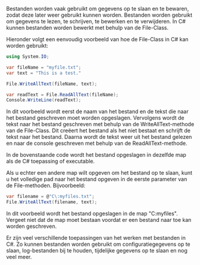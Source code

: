 Bestanden worden vaak gebruikt om gegevens op te slaan en te bewaren, zodat deze later weer gebruikt kunnen worden. Bestanden worden gebruikt om gegevens te lezen, te schrijven, te bewerken en te verwijderen. In C# kunnen bestanden worden bewerkt met behulp van de File-Class.

Hieronder volgt een eenvoudig voorbeeld van hoe de File-Class in C# kan worden gebruikt:
```c#
using System.IO;

var fileName = "myfile.txt";
var text = "This is a test."

File.WriteAllText(fileName, text);

var readText = File.ReadAllText(fileName);
Console.WriteLine(readText);

```
In dit voorbeeld wordt eerst de naam van het bestand en de tekst die naar het bestand geschreven moet worden opgeslagen.  Vervolgens wordt de tekst naar het bestand geschreven met behulp van de WriteAllText-methode van de File-Class. Dit creëert het bestand als het niet bestaat en schrijft de tekst naar het bestand. Daarna wordt de tekst weer uit het bestand gelezen en naar de console geschreven met behulp van de ReadAllText-methode.

In de bovenstaande code wordt het bestand opgeslagen in dezelfde map als de C# toepassing of executable.

Als u echter een andere map wilt opgeven om het bestand op te slaan, kunt u het volledige pad naar het bestand opgeven in de eerste parameter van de File-methoden. 
Bijvoorbeeld:

```c#
var filename = @"C\:myfiles.txt";
File.WriteAllText(filename, text);

```
In dit voorbeeld wordt het bestand opgeslagen in de map "C\:myfiles". Vergeet niet dat de map moet bestaan voordat er een bestand naar toe kan worden geschreven.

Er zijn veel verschillende toepassingen van het werken met bestanden in C#. Zo kunnen bestanden worden gebruikt om configuratiegegevens op te slaan, log-bestanden bij te houden, tijdelijke gegevens op te slaan en nog veel meer. 